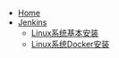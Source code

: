 * [Home](/)
* [Jenkins](jenkins/)
  * [Linux系统基本安装](jenkins/linux-basic-install.md)
  * [Linux系统Docker安装](jenkins/linux-docker-install.md)